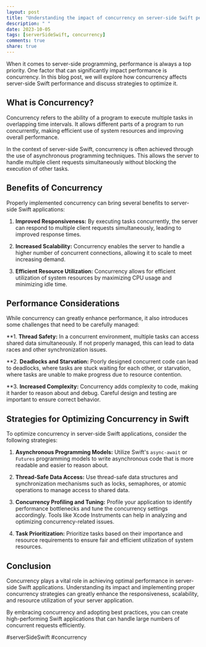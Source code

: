 ```yaml
---
layout: post
title: "Understanding the impact of concurrency on server-side Swift performance"
description: " "
date: 2023-10-05
tags: [serverSideSwift, concurrency]
comments: true
share: true
---
```


When it comes to server-side programming, performance is always a top priority. One factor that can significantly impact performance is concurrency. In this blog post, we will explore how concurrency affects server-side Swift performance and discuss strategies to optimize it.

## What is Concurrency?

Concurrency refers to the ability of a program to execute multiple tasks in overlapping time intervals. It allows different parts of a program to run concurrently, making efficient use of system resources and improving overall performance.

In the context of server-side Swift, concurrency is often achieved through the use of asynchronous programming techniques. This allows the server to handle multiple client requests simultaneously without blocking the execution of other tasks.

## Benefits of Concurrency

Properly implemented concurrency can bring several benefits to server-side Swift applications:

1. **Improved Responsiveness:** By executing tasks concurrently, the server can respond to multiple client requests simultaneously, leading to improved response times.

2. **Increased Scalability:** Concurrency enables the server to handle a higher number of concurrent connections, allowing it to scale to meet increasing demand.

3. **Efficient Resource Utilization:** Concurrency allows for efficient utilization of system resources by maximizing CPU usage and minimizing idle time.

## Performance Considerations

While concurrency can greatly enhance performance, it also introduces some challenges that need to be carefully managed:

**1. **Thread Safety:** In a concurrent environment, multiple tasks can access shared data simultaneously. If not properly managed, this can lead to data races and other synchronization issues.

**2. **Deadlocks and Starvation:** Poorly designed concurrent code can lead to deadlocks, where tasks are stuck waiting for each other, or starvation, where tasks are unable to make progress due to resource contention.

**3. **Increased Complexity:** Concurrency adds complexity to code, making it harder to reason about and debug. Careful design and testing are important to ensure correct behavior.

## Strategies for Optimizing Concurrency in Swift

To optimize concurrency in server-side Swift applications, consider the following strategies:

1. **Asynchronous Programming Models:** Utilize Swift's `async-await` or `Futures` programming models to write asynchronous code that is more readable and easier to reason about.

2. **Thread-Safe Data Access:** Use thread-safe data structures and synchronization mechanisms such as locks, semaphores, or atomic operations to manage access to shared data.

3. **Concurrency Profiling and Tuning:** Profile your application to identify performance bottlenecks and tune the concurrency settings accordingly. Tools like Xcode Instruments can help in analyzing and optimizing concurrency-related issues.

4. **Task Prioritization:** Prioritize tasks based on their importance and resource requirements to ensure fair and efficient utilization of system resources.

## Conclusion

Concurrency plays a vital role in achieving optimal performance in server-side Swift applications. Understanding its impact and implementing proper concurrency strategies can greatly enhance the responsiveness, scalability, and resource utilization of your server application.

By embracing concurrency and adopting best practices, you can create high-performing Swift applications that can handle large numbers of concurrent requests efficiently.

#serverSideSwift #concurrency